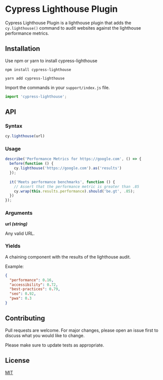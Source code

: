 # Cypress Lighthouse Plugin

Cypress Lighthouse Plugin is a lighthouse plugin that adds the `cy.lighthouse()` command to audit websites against the lighthouse performance metrics. 

## Installation

Use npm or yarn to install cypress-lighthouse

```shell
npm install cypress-lighthouse
```

```shell
yarn add cypress-lighthouse
```

Import the commands in your `support/index.js` file. 

```javascript
import 'cypress-lighthouse';
```

## API

### Syntax

```javascript
cy.lighthouse(url)
```

### Usage

```javascript
describe('Performance Metrics for https://google.com', () => {
  before(function () {
    cy.lighthouse('https://google.com').as('results')
  });
  
  it('Meets performance benchmarks', function () {
    // Assert that the performance metric is greater than .85
    cy.wrap(this.results.performance).should('be.gt', .85);
  })
});
```

### Arguments

**url *(string)***  

Any valid URL.

### Yields

A chaining component with the results of the lighthouse audit.

Example: 

```json
{
  "performance": 0.16, 
  "accessibility": 0.72, 
  "best-practices": 0.79, 
  "seo": 0.92, 
  "pwa": 0.3
}
```

## Contributing

Pull requests are welcome. For major changes, please open an issue first to discuss what you would like to change.

Please make sure to update tests as appropriate.

## License

[MIT](https://choosealicense.com/licenses/mit/)
